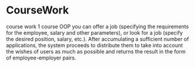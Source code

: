 # CourseWork
course work 1 course OOP
you can offer a job (specifying the requirements for the employee, salary and other parameters), or look for a job (specify the desired position, salary, etc.). 
After accumulating a sufficient number of applications, the system proceeds to distribute them to take into account the wishes of users as much as possible and returns the result in the form of employee-employer pairs.
